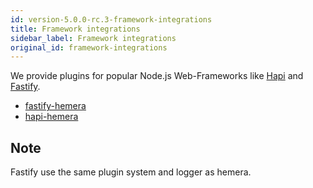```yaml
---
id: version-5.0.0-rc.3-framework-integrations
title: Framework integrations
sidebar_label: Framework integrations
original_id: framework-integrations
---
```


We provide plugins for popular Node.js Web-Frameworks like [Hapi](https://github.com/hapijs/hapi) and [Fastify](https://github.com/fastify/fastify).

- [fastify-hemera](https://github.com/hemerajs/fastify-hemera)
- [hapi-hemera](https://github.com/hemerajs/hapi-hemera)

## Note

Fastify use the same plugin system and logger as hemera.
